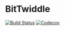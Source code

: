 # BitTwiddle

[![Build Status](https://travis-ci.com/jw3126/BitTwiddle.jl.svg?branch=master)](https://travis-ci.com/jw3126/BitTwiddle.jl)
[![Codecov](https://codecov.io/gh/jw3126/BitTwiddle.jl/branch/master/graph/badge.svg)](https://codecov.io/gh/jw3126/BitTwiddle.jl)

